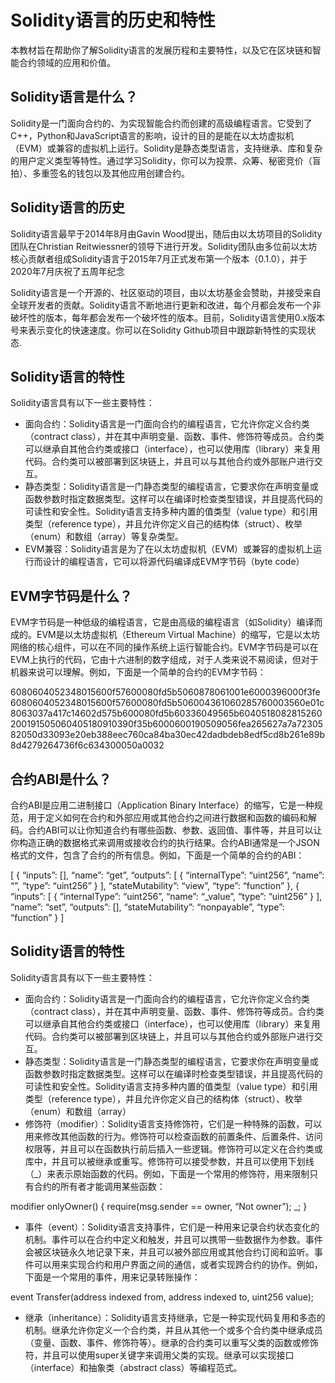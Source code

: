 # Solidity语言的历史和特性

本教材旨在帮助你了解Solidity语言的发展历程和主要特性，以及它在区块链和智能合约领域的应用和价值。

## Solidity语言是什么？

Solidity是一门面向合约的、为实现智能合约而创建的高级编程语言。它受到了C++，Python和JavaScript语言的影响，设计的目的是能在以太坊虚拟机（EVM）或兼容的虚拟机上运行。Solidity是静态类型语言，支持继承、库和复杂的用户定义类型等特性。通过学习Solidity，你可以为投票、众筹、秘密竞价（盲拍）、多重签名的钱包以及其他应用创建合约。

## Solidity语言的历史

Solidity语言最早于2014年8月由Gavin Wood提出，随后由以太坊项目的Solidity团队在Christian Reitwiessner的领导下进行开发。Solidity团队由多位前以太坊核心贡献者组成Solidity语言于2015年7月正式发布第一个版本（0.1.0），并于2020年7月庆祝了五周年纪念

Solidity语言是一个开源的、社区驱动的项目，由以太坊基金会赞助，并接受来自全球开发者的贡献。Solidity语言不断地进行更新和改进，每个月都会发布一个非破坏性的版本，每年都会发布一个破坏性的版本。目前，Solidity语言使用0.x版本号来表示变化的快速速度。你可以在Solidity Github项目中跟踪新特性的实现状态.
## Solidity语言的特性

Solidity语言具有以下一些主要特性：

- 面向合约：Solidity语言是一门面向合约的编程语言，它允许你定义合约类（contract class），并在其中声明变量、函数、事件、修饰符等成员。合约类可以继承自其他合约类或接口（interface），也可以使用库（library）来复用代码。合约类可以被部署到区块链上，并且可以与其他合约或外部账户进行交互。
- 静态类型：Solidity语言是一门静态类型的编程语言，它要求你在声明变量或函数参数时指定数据类型。这样可以在编译时检查类型错误，并且提高代码的可读性和安全性。Solidity语言支持多种内置的值类型（value type）和引用类型（reference type），并且允许你定义自己的结构体（struct）、枚举（enum）和数组（array）等复杂类型。
- EVM兼容：Solidity语言是为了在以太坊虚拟机（EVM）或兼容的虚拟机上运行而设计的编程语言，它可以将源代码编译成EVM字节码（byte code）

## EVM字节码是什么？

EVM字节码是一种低级的编程语言，它是由高级的编程语言（如Solidity）编译而成的。EVM是以太坊虚拟机（Ethereum Virtual Machine）的缩写，它是以太坊网络的核心组件，可以在不同的操作系统上运行智能合约。EVM字节码是可以在EVM上执行的代码，它由十六进制的数字组成，对于人类来说不易阅读，但对于机器来说可以理解。例如，下面是一个简单的合约的EVM字节码：

6080604052348015600f57600080fd5b5060878061001e6000396000f3fe6080604052348015600f57600080fd5b506004361060285760003560e01c8063037a417c14602d575b600080fd5b60336049565b6040518082815260200191505060405180910390f35b6000600190509056fea265627a7a7230582050d33093e20eb388eec760ca84ba30ec42dadbdeb8edf5cd8b261e89b8d4279264736f6c634300050a0032

## 合约ABI是什么？

合约ABI是应用二进制接口（Application Binary Interface）的缩写，它是一种规范，用于定义如何在合约和外部应用或其他合约之间进行数据和函数的编码和解码。合约ABI可以让你知道合约有哪些函数、参数、返回值、事件等，并且可以让你构造正确的数据格式来调用或接收合约的执行结果。合约ABI通常是一个JSON格式的文件，包含了合约的所有信息。例如，下面是一个简单的合约的ABI：

[ { “inputs”: [], “name”: “get”, “outputs”: [ { “internalType”: “uint256”, “name”: “”, “type”: “uint256” } ], “stateMutability”: “view”, “type”: “function” }, { “inputs”: [ { “internalType”: “uint256”, “name”: “_value”, “type”: “uint256” } ], “name”: “set”, “outputs”: [], “stateMutability”: “nonpayable”, “type”: “function” } ]

## Solidity语言的特性

Solidity语言具有以下一些主要特性：

- 面向合约：Solidity语言是一门面向合约的编程语言，它允许你定义合约类（contract class），并在其中声明变量、函数、事件、修饰符等成员。合约类可以继承自其他合约类或接口（interface），也可以使用库（library）来复用代码。合约类可以被部署到区块链上，并且可以与其他合约或外部账户进行交互。
- 静态类型：Solidity语言是一门静态类型的编程语言，它要求你在声明变量或函数参数时指定数据类型。这样可以在编译时检查类型错误，并且提高代码的可读性和安全性。Solidity语言支持多种内置的值类型（value type）和引用类型（reference type），并且允许你定义自己的结构体（struct）、枚举（enum）和数组（array）
- 修饰符（modifier）：Solidity语言支持修饰符，它们是一种特殊的函数，可以用来修改其他函数的行为。修饰符可以检查函数的前置条件、后置条件、访问权限等，并且可以在函数执行前后插入一些逻辑。修饰符可以定义在合约类或库中，并且可以被继承或重写。修饰符可以接受参数，并且可以使用下划线（_）来表示原始函数的代码。例如，下面是一个常用的修饰符，用来限制只有合约的所有者才能调用某些函数：

modifier onlyOwner() { require(msg.sender == owner, “Not owner”); _; }

- 事件（event）：Solidity语言支持事件，它们是一种用来记录合约状态变化的机制。事件可以在合约中定义和触发，并且可以携带一些数据作为参数。事件会被区块链永久地记录下来，并且可以被外部应用或其他合约订阅和监听。事件可以用来实现合约和用户界面之间的通信，或者实现跨合约的协作。例如，下面是一个常用的事件，用来记录转账操作：

event Transfer(address indexed from, address indexed to, uint256 value);

- 继承（inheritance）：Solidity语言支持继承，它是一种实现代码复用和多态的机制。继承允许你定义一个合约类，并且从其他一个或多个合约类中继承成员（变量、函数、事件、修饰符等）。继承的合约类可以重写父类的函数或修饰符，并且可以使用super关键字来调用父类的实现。继承可以实现接口（interface）和抽象类（abstract class）等编程范式。